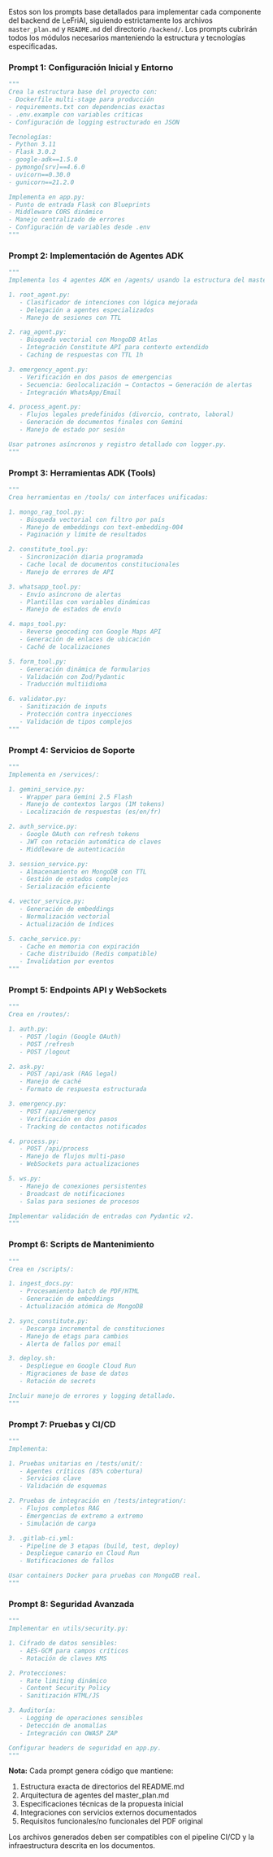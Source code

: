 Estos son los prompts base detallados para implementar cada componente del backend de LeFriAI, siguiendo estrictamente los archivos `master_plan.md` y `README.md` del directorio `/backend/`. Los prompts cubrirán todos los módulos necesarios manteniendo la estructura y tecnologías especificadas.

### Prompt 1: Configuración Inicial y Entorno
```python
"""
Crea la estructura base del proyecto con:
- Dockerfile multi-stage para producción
- requirements.txt con dependencias exactas
- .env.example con variables críticas
- Configuración de logging estructurado en JSON

Tecnologías:
- Python 3.11
- Flask 3.0.2
- google-adk==1.5.0
- pymongo[srv]==4.6.0
- uvicorn==0.30.0
- gunicorn==21.2.0

Implementa en app.py:
- Punto de entrada Flask con Blueprints
- Middleware CORS dinámico
- Manejo centralizado de errores
- Configuración de variables desde .env
"""
```

### Prompt 2: Implementación de Agentes ADK
```python
"""
Implementa los 4 agentes ADK en /agents/ usando la estructura del master_plan:

1. root_agent.py:
   - Clasificador de intenciones con lógica mejorada
   - Delegación a agentes especializados
   - Manejo de sesiones con TTL

2. rag_agent.py:
   - Búsqueda vectorial con MongoDB Atlas
   - Integración Constitute API para contexto extendido
   - Caching de respuestas con TTL 1h

3. emergency_agent.py:
   - Verificación en dos pasos de emergencias
   - Secuencia: Geolocalización → Contactos → Generación de alertas
   - Integración WhatsApp/Email

4. process_agent.py:
   - Flujos legales predefinidos (divorcio, contrato, laboral)
   - Generación de documentos finales con Gemini
   - Manejo de estado por sesión

Usar patrones asíncronos y registro detallado con logger.py.
"""
```

### Prompt 3: Herramientas ADK (Tools)
```python
"""
Crea herramientas en /tools/ con interfaces unificadas:

1. mongo_rag_tool.py:
   - Búsqueda vectorial con filtro por país
   - Manejo de embeddings con text-embedding-004
   - Paginación y límite de resultados

2. constitute_tool.py:
   - Sincronización diaria programada
   - Cache local de documentos constitucionales
   - Manejo de errores de API

3. whatsapp_tool.py:
   - Envío asíncrono de alertas
   - Plantillas con variables dinámicas
   - Manejo de estados de envío

4. maps_tool.py:
   - Reverse geocoding con Google Maps API
   - Generación de enlaces de ubicación
   - Caché de localizaciones

5. form_tool.py:
   - Generación dinámica de formularios
   - Validación con Zod/Pydantic
   - Traducción multiidioma

6. validator.py:
   - Sanitización de inputs
   - Protección contra inyecciones
   - Validación de tipos complejos
"""
```

### Prompt 4: Servicios de Soporte
```python
"""
Implementa en /services/:

1. gemini_service.py:
   - Wrapper para Gemini 2.5 Flash
   - Manejo de contextos largos (1M tokens)
   - Localización de respuestas (es/en/fr)

2. auth_service.py:
   - Google OAuth con refresh tokens
   - JWT con rotación automática de claves
   - Middleware de autenticación

3. session_service.py:
   - Almacenamiento en MongoDB con TTL
   - Gestión de estados complejos
   - Serialización eficiente

4. vector_service.py:
   - Generación de embeddings
   - Normalización vectorial
   - Actualización de índices

5. cache_service.py:
   - Cache en memoria con expiración
   - Cache distribuido (Redis compatible)
   - Invalidation por eventos
"""
```

### Prompt 5: Endpoints API y WebSockets
```python
"""
Crea en /routes/:

1. auth.py:
   - POST /login (Google OAuth)
   - POST /refresh
   - POST /logout

2. ask.py:
   - POST /api/ask (RAG legal)
   - Manejo de caché
   - Formato de respuesta estructurada

3. emergency.py:
   - POST /api/emergency
   - Verificación en dos pasos
   - Tracking de contactos notificados

4. process.py:
   - POST /api/process
   - Manejo de flujos multi-paso
   - WebSockets para actualizaciones

5. ws.py:
   - Manejo de conexiones persistentes
   - Broadcast de notificaciones
   - Salas para sesiones de procesos

Implementar validación de entradas con Pydantic v2.
"""
```

### Prompt 6: Scripts de Mantenimiento
```python
"""
Crea en /scripts/:

1. ingest_docs.py:
   - Procesamiento batch de PDF/HTML
   - Generación de embeddings
   - Actualización atómica de MongoDB

2. sync_constitute.py:
   - Descarga incremental de constituciones
   - Manejo de etags para cambios
   - Alerta de fallos por email

3. deploy.sh:
   - Despliegue en Google Cloud Run
   - Migraciones de base de datos
   - Rotación de secrets

Incluir manejo de errores y logging detallado.
"""
```

### Prompt 7: Pruebas y CI/CD
```python
"""
Implementa:

1. Pruebas unitarias en /tests/unit/:
   - Agentes críticos (85% cobertura)
   - Servicios clave
   - Validación de esquemas

2. Pruebas de integración en /tests/integration/:
   - Flujos completos RAG
   - Emergencias de extremo a extremo
   - Simulación de carga

3. .gitlab-ci.yml:
   - Pipeline de 3 etapas (build, test, deploy)
   - Despliegue canario en Cloud Run
   - Notificaciones de fallos

Usar containers Docker para pruebas con MongoDB real.
"""
```

### Prompt 8: Seguridad Avanzada
```python
"""
Implementar en utils/security.py:

1. Cifrado de datos sensibles:
   - AES-GCM para campos críticos
   - Rotación de claves KMS

2. Protecciones:
   - Rate limiting dinámico
   - Content Security Policy
   - Sanitización HTML/JS

3. Auditoría:
   - Logging de operaciones sensibles
   - Detección de anomalías
   - Integración con OWASP ZAP

Configurar headers de seguridad en app.py.
"""
```

**Nota:** Cada prompt genera código que mantiene: 
1. Estructura exacta de directorios del README.md
2. Arquitectura de agentes del master_plan.md
3. Especificaciones técnicas de la propuesta inicial
4. Integraciones con servicios externos documentados
5. Requisitos funcionales/no funcionales del PDF original

Los archivos generados deben ser compatibles con el pipeline CI/CD y la infraestructura descrita en los documentos.